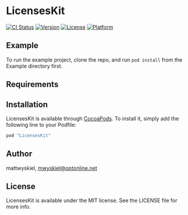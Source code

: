 # LicensesKit

[![CI Status](http://img.shields.io/travis/mattwyskiel/LicensesKit.svg?style=flat)](https://travis-ci.org/mattwyskiel/LicensesKit)
[![Version](https://img.shields.io/cocoapods/v/LicensesKit.svg?style=flat)](http://cocoapods.org/pods/LicensesKit)
[![License](https://img.shields.io/cocoapods/l/LicensesKit.svg?style=flat)](http://cocoapods.org/pods/LicensesKit)
[![Platform](https://img.shields.io/cocoapods/p/LicensesKit.svg?style=flat)](http://cocoapods.org/pods/LicensesKit)

## Example

To run the example project, clone the repo, and run `pod install` from the Example directory first.

## Requirements

## Installation

LicensesKit is available through [CocoaPods](http://cocoapods.org). To install
it, simply add the following line to your Podfile:

```ruby
pod "LicensesKit"
```

## Author

mattwyskiel, mwyskiel@optonline.net

## License

LicensesKit is available under the MIT license. See the LICENSE file for more info.
